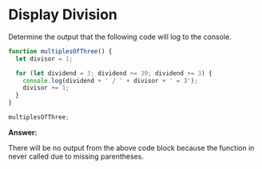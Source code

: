 # Display Division

Determine the output that the following code will log to the console.

```js
function multiplesOfThree() {
  let divisor = 1;

  for (let dividend = 3; dividend <= 30; dividend += 3) {
    console.log(dividend + ' / ' + divisor + ' = 3');
    divisor += 1;
  }
}

multiplesOfThree;
```

**Answer:**

There will be no output from the above code block because the function in never called due to missing parentheses.